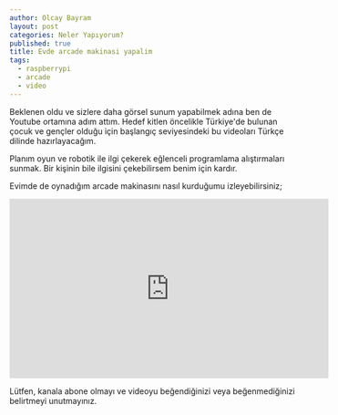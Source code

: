 ```yaml
---
author: Olcay Bayram
layout: post
categories: Neler Yapıyorum?
published: true
title: Evde arcade makinasi yapalim
tags:
  - raspberrypi
  - arcade
  - video
---
```

Beklenen oldu ve sizlere daha görsel sunum yapabilmek adına ben de Youtube ortamına adım attım. Hedef kitlen öncelikle Türkiye'de bulunan çocuk ve gençler olduğu için başlangıç seviyesindeki bu videoları Türkçe dilinde hazırlayacağım.

Planım oyun ve robotik ile ilgi çekerek eğlenceli programlama alıştırmaları sunmak. Bir kişinin bile ilgisini çekebilirsem benim için kardır.

Evimde de oynadığım arcade makinasını nasıl kurduğumu izleyebilirsiniz;

<iframe width="560" height="315" src="https://www.youtube.com/embed/Y_XwcjMJja4" frameborder="0" allow="accelerometer; autoplay; encrypted-media; gyroscope; picture-in-picture" allowfullscreen></iframe>

Lütfen, kanala abone olmayı ve videoyu beğendiğinizi veya beğenmediğinizi belirtmeyi unutmayınız.